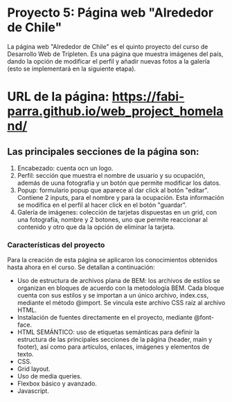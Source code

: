 # Proyecto 5: Página web "Alrededor de Chile"

La página web "Alrededor de Chile" es el quinto proyecto del curso de Desarrollo Web de Tripleten. Es una página que muestra imágenes del país, dando la opción de modificar el perfil y añadir nuevas fotos a la galería (esto se implementará en la siguiente etapa).

# URL de la página: https://fabi-parra.github.io/web_project_homeland/

## Las principales secciones de la página son:

1. Encabezado: cuenta ocn un logo.
2. Perfil: sección que muestra el nombre de usuario y su ocupación, además de uuna fotografía y un botón que permite modificar los datos.
3. Popup: formulario popup que aparece al dar click al botón "editar". Contiene 2 inputs, para el nombre y para la ocupación. Esta información se modifica en el perfil al hacer click en el botón "guardar".
4. Galería de imágenes: colección de tarjetas dispuestas en un grid, con una fotografía, nombre y 2 botones, uno que permite reaccionar al contenido y otro que da la opción de eliminar la tarjeta.

### Características del proyecto

Para la creación de esta página se aplicaron los conocimientos obtenidos hasta ahora en el curso. Se detallan a continuación:

- Uso de estructura de archivos plana de BEM: los archivos de estilos se organizan en bloques de acuerdo con la metodología BEM. Cada bloque cuenta con sus estilos y se importan a un único archivo, index.css, mediante el método @import. Se vincula este archivo CSS raíz al archivo HTML.
- Instalación de fuentes directamente en el proyecto, mediante @font-face.
- HTML SEMÁNTICO: uso de etiquetas semánticas para definir la estructura de las principales secciones de la página (header, main y footer), así como para artículos, enlaces, imágenes y elementos de texto.
- CSS.
- Grid layout.
- Uso de media queries.
- Flexbox básico y avanzado.
- Javascript.
